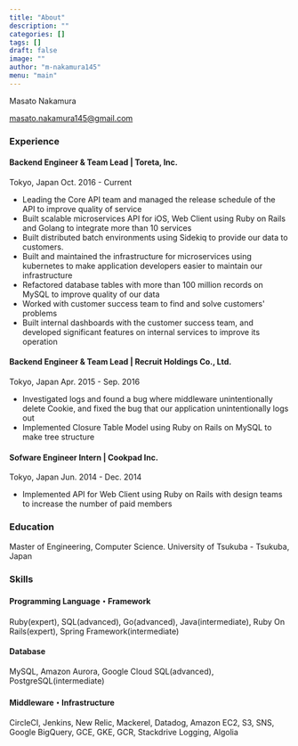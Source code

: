 ```yaml
---
title: "About"
description: ""
categories: []
tags: []
draft: false
image: ""
author: "m-nakamura145"
menu: "main"
---
```


Masato Nakamura

masato.nakamura145@gmail.com

### Experience

#### Backend Engineer & Team Lead | Toreta, Inc.
Tokyo, Japan Oct. 2016 - Current

* Leading the Core API team and managed the release schedule of the API to improve quality of service
* Built scalable microservices API for iOS, Web Client using Ruby on Rails and Golang to integrate more than 10 services
* Built distributed batch environments using Sidekiq to provide our data to customers.
* Built and maintained the infrastructure for microservices using kubernetes to make application developers easier to maintain our infrastructure
* Refactored database tables with more than 100 million records on MySQL to improve quality of our data
* Worked with customer success team to find and solve customers' problems
* Built internal dashboards with the customer success team, and developed significant features on internal services to improve its operation

#### Backend Engineer & Team Lead | Recruit Holdings Co., Ltd.
Tokyo, Japan Apr. 2015 - Sep. 2016

* Investigated logs and found a bug where middleware unintentionally delete Cookie, and fixed the bug that our application unintentionally logs out
* Implemented Closure Table Model using Ruby on Rails on MySQL to make tree structure

#### Sofware Engineer Intern | Cookpad Inc.
Tokyo, Japan Jun. 2014 - Dec. 2014

* Implemented API for Web Client using Ruby on Rails with design teams to increase the number of paid members

### Education
Master of Engineering, Computer Science. University of Tsukuba - Tsukuba, Japan

### Skills

#### Programming Language・Framework
Ruby(expert), SQL(advanced), Go(advanced), Java(intermediate), Ruby On Rails(expert), Spring Framework(intermediate)

#### Database
MySQL, Amazon Aurora, Google Cloud SQL(advanced), PostgreSQL(intermediate)

#### Middleware・Infrastructure
CircleCI, Jenkins, New Relic, Mackerel, Datadog, Amazon EC2, S3, SNS, Google BigQuery, GCE, GKE, GCR, Stackdrive Logging, Algolia
